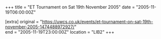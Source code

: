 +++
title = "ET Tournament on Sat 19th November 2005"
date = "2005-11-19T06:00:00Z"

[extra]
original = "https://uwcs.co.uk/events/et-tournament-on-sat-19th-november-2005-1474488972927/"    
end = "2005-11-19T23:00:00Z"
location = "LIB2"
+++



